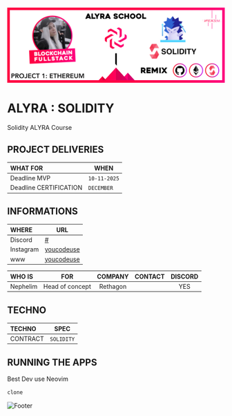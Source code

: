 ![header](https://github.com/nephcode/alyra-02-solidity/blob/main/.github/images/githubReadmeHeader.jpg)

<!-- ∵ ƸӜƷ ∴∵ ƸӜƷ ∴∵ ƸӜƷ ∴∵ ƸӜƷ ∴∵ ƸӜƷ ∴∵ ƸӜƷ ∴∵ ƸӜƷ ∴∵ ƸӜƷ ∴∵ ƸӜƷ ∴∵ ƸӜƷ ∴∵ ƸӜƷ ∴∵ ƸӜƷ ∴ -->

# ALYRA : SOLIDITY

Solidity ALYRA Course

## PROJECT DELIVERIES

| WHAT FOR               | WHEN         |
| :--------------------- | ------------ |
| Deadline MVP           | `10-11-2025` |
| Deadline CERTIFICATION | `DECEMBER`   |

## INFORMATIONS

| WHERE     | URL                                                |
| :-------- | -------------------------------------------------- |
| Discord   | [#](#)                                             |
| Instagram | [youcodeuse](https://www.instagram.com/youcodeuse) |
| www       | [youcodeuse](https://youcodeuse.com)               |

| WHO IS   | FOR             | COMPANY  | CONTACT | DISCORD |
| :------- | --------------- | :------: | ------- | :-----: |
| Nephelim | Head of concept | Rethagon |         |   YES   |

## TECHNO

| TECHNO   | SPEC       |
| :------- | ---------- |
| CONTRACT | `SOLIDITY` |

## RUNNING THE APPS

Best Dev use Neovim

```bash
clone

```

![Footer](https://github.com/nephcode/alyra-02-**solidity**/blob/main/.github/images/githubReadmeFooter.png)
